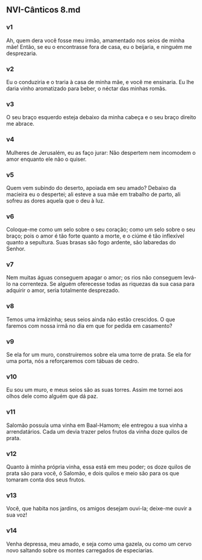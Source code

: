 ## NVI-Cânticos 8.md
### v1
 Ah, quem dera você fosse meu irmão, amamentado nos seios de minha mãe! Então, se eu o encontrasse fora de casa, eu o beijaria, e ninguém me desprezaria.
### v2
 Eu o conduziria e o traria à casa de minha mãe, e você me ensinaria. Eu lhe daria vinho aromatizado para beber, o néctar das minhas romãs.
### v3
 O seu braço esquerdo esteja debaixo da minha cabeça e o seu braço direito me abrace.
### v4
 Mulheres de Jerusalém, eu as faço jurar: Não despertem nem incomodem o amor enquanto ele não o quiser.
### v5
 Quem vem subindo do deserto, apoiada em seu amado? Debaixo da macieira eu o despertei; ali esteve a sua mãe em trabalho de parto, ali sofreu as dores aquela que o deu à luz.
### v6
 Coloque-me como um selo sobre o seu coração; como um selo sobre o seu braço; pois o amor é tão forte quanto a morte, e o ciúme é tão inflexível quanto a sepultura. Suas brasas são fogo ardente, são labaredas do Senhor.
### v7
 Nem muitas águas conseguem apagar o amor; os rios não conseguem levá-lo na correnteza. Se alguém oferecesse todas as riquezas da sua casa para adquirir o amor, seria totalmente desprezado.
### v8
 Temos uma irmãzinha; seus seios ainda não estão crescidos. O que faremos com nossa irmã no dia em que for pedida em casamento?
### v9
 Se ela for um muro, construiremos sobre ela uma torre de prata. Se ela for uma porta, nós a reforçaremos com tábuas de cedro.
### v10
 Eu sou um muro, e meus seios são as suas torres. Assim me tornei aos olhos dele como alguém que dá paz.
### v11
 Salomão possuía uma vinha em Baal-Hamom; ele entregou a sua vinha a arrendatários. Cada um devia trazer pelos frutos da vinha doze quilos de prata.
### v12
 Quanto à minha própria vinha, essa está em meu poder; os doze quilos de prata são para você, ó Salomão, e dois quilos e meio são para os que tomaram conta dos seus frutos.
### v13
 Você, que habita nos jardins, os amigos desejam ouvi-la; deixe-me ouvir a sua voz!  
### v14
 Venha depressa, meu amado, e seja como uma gazela, ou como um cervo novo saltando sobre os montes carregados de especiarias.
